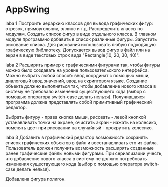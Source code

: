 # AppSwing
laba 1
Построить иерархию классов для вывода графических фигур: отрезок, прямоугольник, эллипс и т.д. Распределить классы по модулям. Создать список фигур в виде отдельного класса. В главном модуле программно добавить в список различные фигуры. Запустить рисование списка. Для рисования использовать любую подходящую графическую библиотеку. Допускается вывод фигур в файл или на экран в виде текстовых строк вида "Rectangle(10, 20, 30, 40)".

laba 2
Расширить пример с графическими фигурами так, чтобы фигуры можно было создавать на уровне пользовательского интерфейса. Можно выбрать любой способ: ввод координат с помощью мыши, диалоговый ввод значений, ввод на скриптовом языке. Создание объекта должно выполняться так, чтобы добавление нового класса в систему не требовало изменения существующего кода (выбор с помощью оператора switch-case делать нельзя). Получившаяся программа должна представлять собой примитивный графический редактор.

Выбрать фигуру - права кнопка мыши, рисовать - левой кнопкой устанавливать точки на экране, очистить экран - нажать на колесико, поменять цвет при рисовании на случайный - прокрутить колесико.

laba 3
Добавить в графический редактор возможность сохранять список графических объектов в файл и восстанавливать его из файла. Пользователь должен получить возможность расширять созданные ранее графические файлы новыми фигурами. При сериализации учесть, что добавление нового класса в систему не должно потребовать изменения существующего кода  (выбор с помощью оператора switch-case делать нельзя).

Добавлена фигура полигон.
